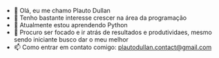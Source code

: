 - 👋 Olá, eu me chamo Plauto Dullan
- 👀 Tenho bastante interesse crescer na área da programação
- 🌱 Atualmente estou aprendendo Python
- 💞️ Procuro ser focado e ir atrás de resultados e produtividaes, mesmo sendo iniciante busco dar o meu melhor
- 📫 Como entrar em contato comigo: plautodullan.contact@gmail.com
<!---
Plauto-Dullan/Plauto-Dullan is a ✨ special ✨ repository because its `README.md` (this file) appears on your GitHub profile.
You can click the Preview link to take a look at your changes.
--->
